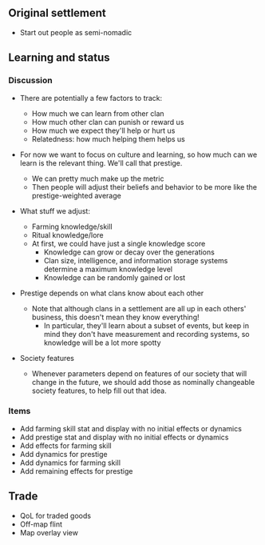 ## Original settlement

- Start out people as semi-nomadic

## Learning and status

### Discussion

- There are potentially a few factors to track:
  - How much we can learn from other clan
  - How much other clan can punish or reward us
  - How much we expect they'll help or hurt us
  - Relatedness: how much helping them helps us

- For now we want to focus on culture and learning, so
  how much can we learn is the relevant thing. We'll
  call that prestige.
  - We can pretty much make up the metric
  - Then people will adjust their beliefs and behavior
    to be more like the prestige-weighted average

- What stuff we adjust:
  - Farming knowledge/skill
  - Ritual knowledge/lore
  - At first, we could have just a single knowledge score
    - Knowledge can grow or decay over the generations
    - Clan size, intelligence, and information storage
      systems determine a maximum knowledge level
    - Knowledge can be randomly gained or lost

- Prestige depends on what clans know about each other
  - Note that although clans in a settlement are all up
    in each others' business, this doesn't mean they 
    know everything!
    - In particular, they'll learn about a subset of
      events, but keep in mind they don't have measurement
      and recording systems, so knowledge will be a lot
      more spotty

- Society features
  - Whenever parameters depend on features of our society
    that will change in the future, we should add those as
    nominally changeable society features, to help fill
    out that idea.

### Items

- Add farming skill stat and display with no initial effects or dynamics
- Add prestige stat and display with no initial effects or dynamics
- Add effects for farming skill
- Add dynamics for prestige
- Add dynamics for farming skill
- Add remaining effects for prestige

## Trade

- QoL for traded goods
- Off-map flint
- Map overlay view
